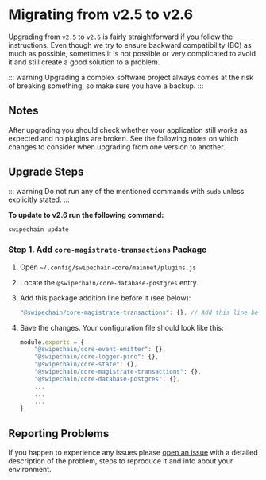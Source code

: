 # Migrating from v2.5 to v2.6

Upgrading from `v2.5` to `v2.6` is fairly straightforward if you follow the instructions. Even though we try to ensure backward compatibility (BC) as much as possible, sometimes it is not possible or very complicated to avoid it and still create a good solution to a problem.

::: warning
Upgrading a complex software project always comes at the risk of breaking something, so make sure you have a backup.
:::

## Notes

After upgrading you should check whether your application still works as expected and no plugins are broken. See the following notes on which changes to consider when upgrading from one version to another.

## Upgrade Steps

::: warning
Do not run any of the mentioned commands with `sudo` unless explicitly stated.
:::

**To update to v2.6 run the following command:**

```bash
swipechain update
```

### Step 1. Add `core-magistrate-transactions` Package

1. Open `~/.config/swipechain-core/mainnet/plugins.js`
2. Locate the `@swipechain/core-database-postgres` entry.
3. Add this package addition line before it (see below):

   ```js
   "@swipechain/core-magistrate-transactions": {}, // Add this line before it
   ```

4. Save the changes. Your configuration file should look like this:

   ```js
   module.exports = {
       "@swipechain/core-event-emitter": {},
       "@swipechain/core-logger-pino": {},
       "@swipechain/core-state": {},
       "@swipechain/core-magistrate-transactions": {},
       "@swipechain/core-database-postgres": {},
       ...
       ...
       ...
   }
   ```

## Reporting Problems

If you happen to experience any issues please [open an issue](https://github.com/Swipechain/swipechain-core/issues/new?template=Bug_report.md) with a detailed description of the problem, steps to reproduce it and info about your environment.
